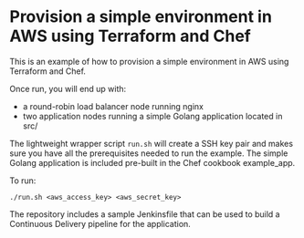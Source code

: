 # Provision a simple environment in AWS using Terraform and Chef
This is an example of how to provision a simple environment in AWS using Terraform and Chef.

Once run, you will end up with:
- a round-robin load balancer node running nginx
- two application nodes running a simple Golang application located in src/

The lightweight wrapper script ```run.sh``` will create a SSH key pair and makes sure you have all the prerequisites needed to run the example. The simple Golang application is included pre-built in the Chef cookbook example_app.

To run:
```
./run.sh <aws_access_key> <aws_secret_key>
```

The repository includes a sample Jenkinsfile that can be used to build a Continuous Delivery pipeline for the application.